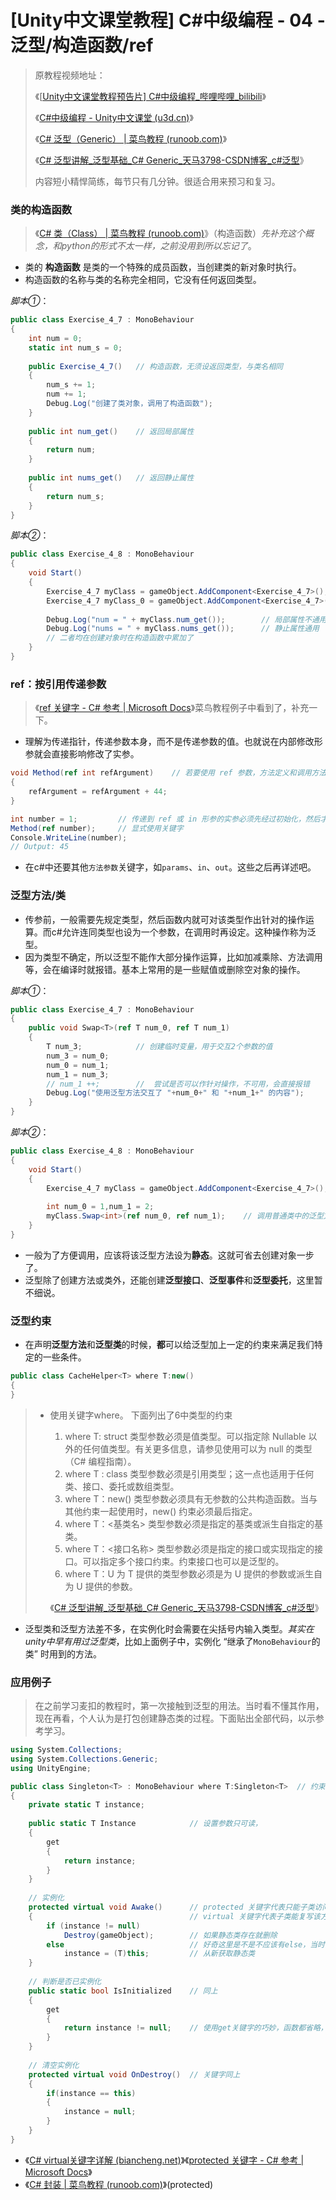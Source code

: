 # [Unity中文课堂教程] C#中级编程 - 04 - 泛型/构造函数/ref

> 原教程视频地址：
>
> 《[[Unity中文课堂教程预告片\] C#中级编程_哔哩哔哩_bilibili](https://www.bilibili.com/video/BV1f5411G7bp/?spm_id_from=333.824.b_765f64657363.1)》
>
> 《[C#中级编程 - Unity中文课堂 (u3d.cn)](https://learn.u3d.cn/tutorial/intermediate-gameplay-scripting/?tab=overview)》
>
> 《[C# 泛型（Generic） | 菜鸟教程 (runoob.com)](https://www.runoob.com/csharp/csharp-generic.html)》
>
> 《[C# 泛型讲解_泛型基础_C# Generic_天马3798-CSDN博客_c#泛型](https://blog.csdn.net/u011127019/article/details/118631604)》
>
> 内容短小精悍简练，每节只有几分钟。很适合用来预习和复习。



### 类的构造函数

> 《[C# 类（Class） | 菜鸟教程 (runoob.com)](https://www.runoob.com/csharp/csharp-class.html)》（构造函数）*先补充这个概念，和python的形式不太一样，之前没用到所以忘记了*。

- 类的 **构造函数** 是类的一个特殊的成员函数，当创建类的新对象时执行。
- 构造函数的名称与类的名称完全相同，它没有任何返回类型。

*脚本①*：

```c#
public class Exercise_4_7 : MonoBehaviour
{
	int num = 0;
	static int num_s = 0;
	
    public Exercise_4_7()	// 构造函数，无须设返回类型，与类名相同
	{
		num_s += 1;
		num += 1;
		Debug.Log("创建了类对象，调用了构造函数");
	}
	
	public int num_get()	// 返回局部属性
	{
		return num;
	}
	
	public int nums_get()	// 返回静止属性
	{
		return num_s;
	}
}
```

*脚本②*：

```c#
public class Exercise_4_8 : MonoBehaviour
{
    void Start()
    {
		Exercise_4_7 myClass = gameObject.AddComponent<Exercise_4_7>();
		Exercise_4_7 myClass_0 = gameObject.AddComponent<Exercise_4_7>();
		
		Debug.Log("num = " + myClass.num_get());		// 局部属性不通用
		Debug.Log("nums = " + myClass.nums_get());		// 静止属性通用
		// 二者均在创建对象时在构造函数中累加了
    }
}
```



### ref：按引用传递参数

> 《[ref 关键字 - C# 参考 | Microsoft Docs](https://docs.microsoft.com/zh-cn/dotnet/csharp/language-reference/keywords/ref)》菜鸟教程例子中看到了，补充一下。

- 理解为传递指针，传递参数本身，而不是传递参数的值。也就说在内部修改形参就会直接影响修改了实参。

```c#
void Method(ref int refArgument)	// 若要使用 ref 参数，方法定义和调用方法均必须显式使用 ref 关键字
{
    refArgument = refArgument + 44;
}

int number = 1;			// 传递到 ref 或 in 形参的实参必须先经过初始化，然后才能传递。
Method(ref number);		// 显式使用关键字
Console.WriteLine(number);
// Output: 45
```

- 在c#中还要其他`方法参数`关键字，如`params`、`in`、`out`。这些之后再详述吧。



### 泛型方法/类

- 传参前，一般需要先规定类型，然后函数内就可对该类型作出针对的操作运算。而c#允许连同类型也设为一个参数，在调用时再设定。这种操作称为泛型。
- 因为类型不确定，所以泛型不能作大部分操作运算，比如加减乘除、方法调用等，会在编译时就报错。基本上常用的是一些赋值或删除空对象的操作。

*脚本①*：

```c#
public class Exercise_4_7 : MonoBehaviour
{
	public void Swap<T>(ref T num_0, ref T num_1)
	{
		T num_3;			// 创建临时变量，用于交互2个参数的值
		num_3 = num_0;
		num_0 = num_1;
		num_1 = num_3;
		// num_1 ++;		//	尝试是否可以作针对操作，不可用，会直接报错
		Debug.Log("使用泛型方法交互了 "+num_0+" 和 "+num_1+" 的内容");
	}
}
```

*脚本②*：

```c#
public class Exercise_4_8 : MonoBehaviour
{
    void Start()
    {
		Exercise_4_7 myClass = gameObject.AddComponent<Exercise_4_7>(); //其实这就是泛型类
		
		int num_0 = 1,num_1 = 2;
		myClass.Swap<int>(ref num_0, ref num_1);	// 调用普通类中的泛型方法
    }
}
```

- 一般为了方便调用，应该将该泛型方法设为**静态**。这就可省去创建对象一步了。
- 泛型除了创建方法或类外，还能创建**泛型接口**、**泛型事件**和**泛型委托**，这里暂不细说。



### 泛型约束

- 在声明**泛型方法**和**泛型类**的时候，**都**可以给泛型加上一定的约束来满足我们特定的一些条件。

```c#
public class CacheHelper<T> where T:new()
{
}
```

> - 使用关键字where。 下面列出了6中类型的约束
>
>   1. where T: struct
>      类型参数必须是值类型。可以指定除 Nullable 以外的任何值类型。有关更多信息，请参见使用可以为 null 的类型（C# 编程指南）。
>   2. where T : class
>      类型参数必须是引用类型；这一点也适用于任何类、接口、委托或数组类型。
>   3. where T：new()
>      类型参数必须具有无参数的公共构造函数。当与其他约束一起使用时，new() 约束必须最后指定。
>   4. where T：<基类名>
>      类型参数必须是指定的基类或派生自指定的基类。
>   5. where T：<接口名称>
>      类型参数必须是指定的接口或实现指定的接口。可以指定多个接口约束。约束接口也可以是泛型的。
>   6. where T：U
>      为 T 提供的类型参数必须是为 U 提供的参数或派生自为 U 提供的参数。
>
>   《[C# 泛型讲解_泛型基础_C# Generic_天马3798-CSDN博客_c#泛型](https://blog.csdn.net/u011127019/article/details/118631604)》

- 泛型类和泛型方法差不多，在实例化时会需要在尖括号内输入类型。*其实在unity中早有用过泛型类*，比如上面例子中，实例化 “继承了`MonoBehaviour`的类” 时用到的方法。



### 应用例子

> 在之前学习麦扣的教程时，第一次接触到泛型的用法。当时看不懂其作用，现在再看，个人认为是打包创建静态类的过程。下面贴出全部代码，以示参考学习。



```c#
using System.Collections;
using System.Collections.Generic;
using UnityEngine;

public class Singleton<T> : MonoBehaviour where T:Singleton<T>	// 约束只能是类，且只能是继承了该泛型类的类。
{
	private static T instance;
	
	public static T Instance			// 设置参数只可读，
	{
		get
		{
			return instance;
		}
	}
	
	// 实例化
	protected virtual void Awake()		// protected 关键字代表只能子类访问
	{									// virtual 关键字代表子类能复写该方法
		if (instance != null)
			Destroy(gameObject);		// 如果静态类存在就删除
		else							// 好奇这里是不是不应该有else，当时弹幕也疑惑。
			instance = (T)this;			// 从新获取静态类
	}
	
	// 判断是否已实例化
	public static bool IsInitialized	// 同上
	{
		get 
		{
			return instance != null;	// 使用get关键字的巧妙，函数都省略，直接写在这里。
		}
	}
	
	// 清空实例化
	protected virtual void OnDestroy()	// 关键字同上
	{
		if(instance == this)
		{
			instance = null;
		}
	}
}
```



- 《[C# virtual关键字详解 (biancheng.net)](http://c.biancheng.net/view/2873.html)》《[protected 关键字 - C# 参考 | Microsoft Docs](https://docs.microsoft.com/zh-cn/dotnet/csharp/language-reference/keywords/protected)》
- 《[C# 封装 | 菜鸟教程 (runoob.com)](https://www.runoob.com/csharp/csharp-encapsulation.html)》(protected)

